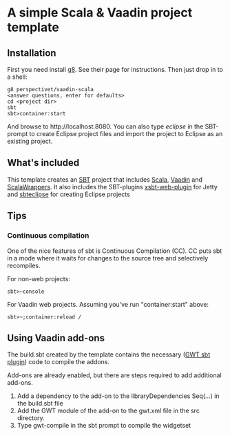 # A simple Scala & Vaadin project template

## Installation

First you need install [g8](http://github.com/n8han/giter8). See their page for instructions. Then just drop in to a shell:

	g8 perspectivet/vaadin-scala
	<answer questions, enter for defaults>
	cd <project dir>
	sbt
	sbt>container:start
	
And browse to http://localhost:8080. You can also type *eclipse* in the SBT-prompt to create Eclipse project files and import the project to Eclipse as an existing project.

## What's included

This template creates an [SBT](https://github.com/harrah/xsbt/wiki) project that includes [Scala](http://www.scala-lang.org/), [Vaadin](http:/vaadin.com) and [ScalaWrappers](http://vaadin.com/addon/scala-wrappers). It also includes the SBT-plugins [xsbt-web-plugin](https://github.com/siasia/xsbt-web-plugin) for Jetty and [sbteclipse](https://github.com/typesafehub/sbteclipse) for creating Eclipse projects

## Tips

### Continuous compilation

One of the nice features of sbt is Continuous Compilation (CC).  CC puts sbt in a mode where it waits for changes to the source tree and selectively recompiles.

For non-web projects:

    sbt>~console

For Vaadin web projects.  Assuming you've run "container:start" above:

    sbt>~;container:reload /

## Using Vaadin add-ons

The build.sbt created by the template contains the necessary ([GWT sbt plugin](https://github.com/thunderklaus/sbt-gwt-plugin)) code to compile the addons.

Add-ons are already enabled, but there are steps required to add additional add-ons.

1. Add a dependency to the add-on to the libraryDependencies Seq(...) in the build.sbt file
2. Add the GWT module of the add-on to the gwt.xml file in the src directory.
3. Type gwt-compile in the sbt prompt to compile the widgetset